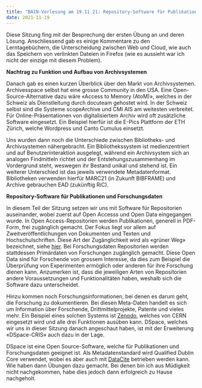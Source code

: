 ```yaml
---
title: "BAIN-Vorlesung am 19.11.21: Repository-Software für Publikationen und Forschungsdaten"
date: 2021-11-19
---
```


<p>Diese Sitzung fing mit der Besprechung der ersten Übung an und deren Lösung. Anschliessend gab es einige Kommentare zu den Lerntagebüchern, die Unterscheidung zwischen Web und Cloud, wie auch das Speichern von verlinkten Dateien in Firefox (wie es aussieht war ich nicht der einzige mit diesem Problem).</p>

<p><b>Nachtrag zu Funktion und Aufbau von Archivsystemen</b></p>

<p>Danach gab es einen kurzen Überblick über den Markt von Archivsystemen. Archivesspace selbst hat eine grosse Community in den USA. Eine Open-Source-Alternative dazu wäre «Access to Memory (AtoM)», welches in der Schweiz als Dienstleitung durch docuteam gehostet wird. In der Schweiz selbst sind die Systeme scopeArchive und CMI AIS am weitesten verbreitet. Für Online-Präsentationen von digitalisiertem Archiv wird oft zusätzliche Software eingesetzt. Ein Beispiel hierfür ist die E-Pics Plattform der ETH Zürich, welche Wordpress und Canto Cumulus einsetzt.</p>

<p>Uns wurden dann noch die Unterschiede zwischen Bibliotheks- und Archivsystemen nähergebracht. Ein Bibliothekssystem ist medienzentriert und auf Benutzerinteraktion ausgelegt, während ein Archivsystem sich an analogen Findmitteln richtet und der Entstehungszusammenhang im Vordergrund steht, weswegen ihr Bestand unikal und stehend ist. Ein weiterer Unterschied ist das jeweils verwendete Metadatenformat. Bibliotheken verwenden hierfür MARC21 (in Zukunft BIBFRAME) und Archive gebrauchen EAD (zukünftig RiC).</p>

<p><b>Repository-Software für Publikationen und Forschungsdaten</b></p>

<p>In diesem Teil der Sitzung setzen wir uns mit Software für Repositorien auseinander, wobei zuerst auf Open Accesss und Open Data eingegangen wurde. In Open Access-Repositorien werden Publikationen, generell in PDF-Form, frei zugänglich gemacht. Der Fokus liegt vor allem auf Zweitveröffentlichungen von Dokumenten und Texten und Hochschulschriften. Diese Art der Zugänglichkeit wird als «grüner Weg» bezeichnet, siehe <a href="https://open-access.network/informieren/open-access-grundlagen/open-access-gruen-und-gold">hier</a>. Bei Forschungsdaten Repositorien werden stattdessen Primärdaten von Forschungen zugänglich gemacht. Diese Open Data sind für Forschende von grossem Interesse, da dies zum Beispiel die Überprüfung von Experimenten ermöglich oder anderen für ihre Forschung dienen kann. Anzumerken ist, dass die jeweiligen Arten von Repositorien andere Voraussetzungen und Funktionalitäten haben, weshalb sich die Software dazu unterscheidet.</p>

<p>Hinzu kommen noch Forschungsinformationen, bei denen es darum geht, die Forschung zu dokumentieren. Bei diesen Meta-Daten handelt es sich um Information über Forschende, Drittmittelprojekte, Patente und vieles mehr. Ein Beispiel eines solchen Systems ist <a href="https://zenodo.org/">Zenodo</a>, welches von CERN eingesetzt wird und alle drei Funktionen ausüben kann. DSpace, welches wir uns in dieser Sitzung danach angeschaut haben, ist mit der Erweiterung «DSpace-CRIS» auch dazu in der Lage.</p>

<p>DSpace ist eine Open Source-Software, welche für Publikationen und Forschungsdaten geeignet ist.  Als Metadatenstandard wird Qualified Dublin Core verwendet, wobei es aber auch mit <a href="https://schema.datacite.org/">DataCite</a> betrieben werden kann. Wie haben dann Übungen dazu gemacht. Bei denen bin ich aus Müdigkeit nicht nachgekommen, habe dies jedoch dann erfolgreich zu Hause nachgeholt.</p>
